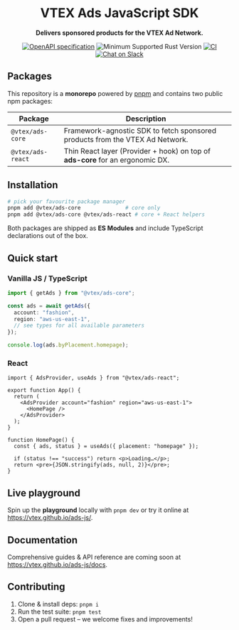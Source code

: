 <div align="center">
  <h1>VTEX Ads JavaScript SDK</h1>
  <p>
    <strong>Delivers sponsored products for the VTEX Ad Network.</strong>
  </p>
  <p>

<!-- prettier-ignore-start -->
[![OpenAPI specification](https://img.shields.io/badge/specs-green?logo=swagger&label=OpenAPI)](https://ad-server.vtex.systems/swagger-ui/)
![Minimum Supported Rust Version](https://img.shields.io/badge/rustc-1.80+-ab6000.svg)
[![CI](https://github.com/vtex/ad-server/actions/workflows/check.yml/badge.svg)](https://github.com/vtex/ad-server/actions/workflows/check.yml)
[![Chat on Slack](https://img.shields.io/badge/%23team--ad--network-purple?logo=slack&label=Slack)](https://vtex.enterprise.slack.com/archives/C06QBFHREAC)
<!-- prettier-ignore-end -->

  </p>
</div>

## Packages

This repository is a **monorepo** powered by [pnpm](https://pnpm.io/) and contains two public npm packages:

| Package           | Description                                                                    |
| ----------------- | ------------------------------------------------------------------------------ |
| `@vtex/ads-core`  | Framework-agnostic SDK to fetch sponsored products from the VTEX Ad Network.   |
| `@vtex/ads-react` | Thin React layer (Provider + hook) on top of **ads-core** for an ergonomic DX. |

## Installation

```bash
# pick your favourite package manager
pnpm add @vtex/ads-core              # core only
pnpm add @vtex/ads-core @vtex/ads-react # core + React helpers
```

Both packages are shipped as **ES Modules** and include TypeScript declarations out of the box.

## Quick start

### Vanilla JS / TypeScript

```ts
import { getAds } from "@vtex/ads-core";

const ads = await getAds({
  account: "fashion",
  region: "aws-us-east-1",
  // see types for all available parameters
});

console.log(ads.byPlacement.homepage);
```

### React

```tsx
import { AdsProvider, useAds } from "@vtex/ads-react";

export function App() {
  return (
    <AdsProvider account="fashion" region="aws-us-east-1">
      <HomePage />
    </AdsProvider>
  );
}

function HomePage() {
  const { ads, status } = useAds({ placement: "homepage" });

  if (status !== "success") return <p>Loading…</p>;
  return <pre>{JSON.stringify(ads, null, 2)}</pre>;
}
```

## Live playground

Spin up the **playground** locally with `pnpm dev` or try it online at
<https://vtex.github.io/ads-js/>.

## Documentation

Comprehensive guides & API reference are coming soon at
<https://vtex.github.io/ads-js/docs>.

## Contributing

1. Clone & install deps: `pnpm i`
2. Run the test suite: `pnpm test`
3. Open a pull request – we welcome fixes and improvements!

